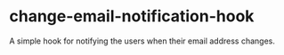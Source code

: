 # change-email-notification-hook
A simple hook for notifying the users when their email address changes.
